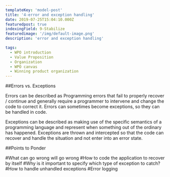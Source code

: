 ```yaml
---
templateKey: 'model-post'
title: '4-error and exception handling'
date: 2019-07-25T15:04:10.000Z
featuredpost: true
indexingField: 9-Stabilize
featuredimage: '/img/default-image.png'
description: 'error and exception handling'

tags:
  - WPO introduction
  - Value Proposition
  - Organization
  - WPO canvas
  - Winning product organization
---
```


##Errors vs. Exceptions


Errors can be described as Programming errors that fail to properly recover / continue and generally require a programmer to intervene and change the code to correct it. Errors can sometimes become exceptions, so they can be handled in code.

Exceptions can be described as making use of the specific semantics of a programming language and represent when something out of the ordinary has happened. Exceptions are thrown and intercepted so that the code can recover and handle the situation and not enter into an error state.





##Points to Ponder


#What can go wrong will go wrong
#How to code the application to recover by itself
#Why is it important to specify which type of exception to catch?
#How to handle unhandled exceptions
#Error logging
